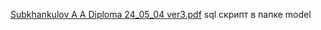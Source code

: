 [Subkhankulov A A  Diploma 24_05_04 ver3.pdf](https://github.com/alirdf/i-kak-messenger/files/15209830/Subkhankulov.A.A.Diploma.24_05_04.ver3.pdf)
sql скрипт в папке model
